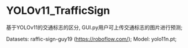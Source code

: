 # YOLOv11_TrafficSign
基于YOLOv11的交通标志的区分, GUI.py用户可上传交通标志的图片进行预测;

Datasets: raffic-sign-guy19 (https://roboflow.com/);
Model: yolo11n.pt;
